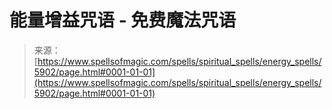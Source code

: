 <!--yml

category: 未分类

date: 2024-06-12 18:40:13

-->

# 能量增益咒语 - 免费魔法咒语

> 来源：[https://www.spellsofmagic.com/spells/spiritual_spells/energy_spells/5902/page.html#0001-01-01](https://www.spellsofmagic.com/spells/spiritual_spells/energy_spells/5902/page.html#0001-01-01)

